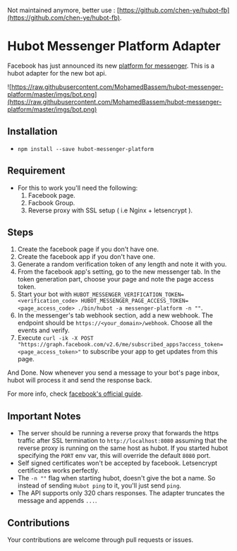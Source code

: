 
Not maintained anymore, better use : [https://github.com/chen-ye/hubot-fb](https://github.com/chen-ye/hubot-fb).

# Hubot Messenger Platform Adapter

Facebook has just announced its new [platform for messenger](https://developers.facebook.com/docs/messenger-platform). This is a hubot adapter for the new bot api.

![https://raw.githubusercontent.com/MohamedBassem/hubot-messenger-platform/master/imgs/bot.png](https://raw.githubusercontent.com/MohamedBassem/hubot-messenger-platform/master/imgs/bot.png)

## Installation

- `npm install --save hubot-messenger-platform`

## Requirement

- For this to work you'll need the following:
  1. Facebook page.
  2. Facbook Group.
  3. Reverse proxy with SSL setup ( i.e Nginx + letsencrypt ).

## Steps

1. Create the facebook page if you don't have one.
2. Create the facebook app if you don't have one.
3. Generate a random verification token of any length and note it with you.
4. From the facebook app's setting, go to the new messenger tab. In the token generation part, choose your page and note the page access token.
5. Start your bot with `HUBOT_MESSENGER_VERIFICATION_TOKEN=<verification_code> HUBOT_MESSENGER_PAGE_ACCESS_TOKEN=<page_access_code> ./bin/hubot -a messenger-platform -n ""`.
6. In the messenger's tab webhook section, add a new webhook. The endpoint should be `https://<your_domain>/webhook`. Choose all the events and verify.
7. Execute `curl -ik -X POST "https://graph.facebook.com/v2.6/me/subscribed_apps?access_token=<page_access_token>"` to subscribe your app to get updates from this page.

And Done. Now whenever you send a message to your bot's page inbox, hubot will process it and send the response back.

For more info, check [facebook's official guide](https://developers.facebook.com/docs/messenger-platform/quickstart).

## Important Notes

- The server should be running a reverse proxy that forwards the https traffic after SSL termination to `http://localhost:8080` assuming that the reverse proxy is running on the same host as hubot. If you started hubot specifying the `PORT` env var, this will override the default `8080` port.
- Self signed certificates won't be accepted by facebook. Letsencrypt certificates works perfectly.
- The `-n ""` flag when starting hubot, doesn't give the bot a name. So instead of sending `Hubot ping` to it, you'll just send `ping`.
- The API supports only 320 chars responses. The adapter truncates the message and appends `...`.

## Contributions

Your contributions are welcome through pull requests or issues.
